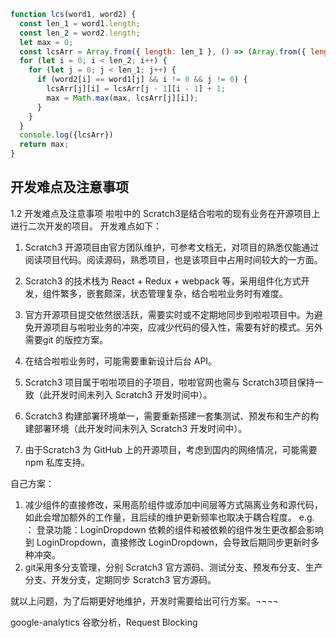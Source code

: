 ```JavaScript
function lcs(word1, word2) {
  const len_1 = word1.length;
  const len_2 = word2.length;
  let max = 0;
  const lcsArr = Array.from({ length: len_1 }, () => (Array.from({ length: len_2 }, () => 0)));
  for (let i = 0; i < len_2; i++) {
    for (let j = 0; j < len_1; j++) {
      if (word2[i] == word1[j] && i != 0 && j != 0) {
        lcsArr[j][i] = lcsArr[j - 1][i - 1] + 1;
        max = Math.max(max, lcsArr[j][i]);
      }
    }
  }
  console.log({lcsArr})
  return max;
}
```
## 开发难点及注意事项

1.2	开发难点及注意事项
啦啦中的 Scratch3是结合啦啦的现有业务在开源项目上进行二次开发的项目。
开发难点如下：

1.	Scratch3 开源项目由官方团队维护，可参考文档无，对项目的熟悉仅能通过阅读项目代码。阅读源码，熟悉项目，也是该项目中占用时间较大的一方面。

2.	Scratch3 的技术栈为 React + Redux + webpack 等，采用组件化方式开发，组件繁多，嵌套颇深，状态管理复杂，结合啦啦业务时有难度。

3.	官方开源项目提交依然很活跃，需要实时或不定期地同步到啦啦项目中。为避免开源项目与啦啦业务的冲突，应减少代码的侵入性，需要有好的模式。另外需要git 的版控方案。

4.	在结合啦啦业务时，可能需要重新设计后台 API。

5.	Scratch3 项目属于啦啦项目的子项目，啦啦官网也需与 Scratch3项目保持一致（此开发时间未列入 Scratch3 开发时间中）。

6.	Scratch3 构建部署环境单一，需要重新搭建一套集测试、预发布和生产的构建部署环境（此开发时间未列入 Scratch3 开发时间中）。

7.	由于Scratch3 为 GitHub 上的开源项目，考虑到国内的网络情况，可能需要 npm 私库支持。

自己方案：
1.	减少组件的直接修改，采用高阶组件或添加中间层等方式隔离业务和源代码，如此会增加额外的工作量，且后续的维护更新频率也取决于耦合程度。
e.g. ：
登录功能：LoginDropdown 依赖的组件和被依赖的组件发生更改都会影响到 LoginDropdown，直接修改 LoginDropdown，会导致后期同步更新时多种冲突。
2.	 git采用多分支管理，分别 Scratch3 官方源码、测试分支、预发布分支、生产分支、开发分支，定期同步 Scratch3 官方源码。


就以上问题，为了后期更好地维护，开发时需要给出可行方案。¬¬¬¬


google-analytics 谷歌分析，Request Blocking